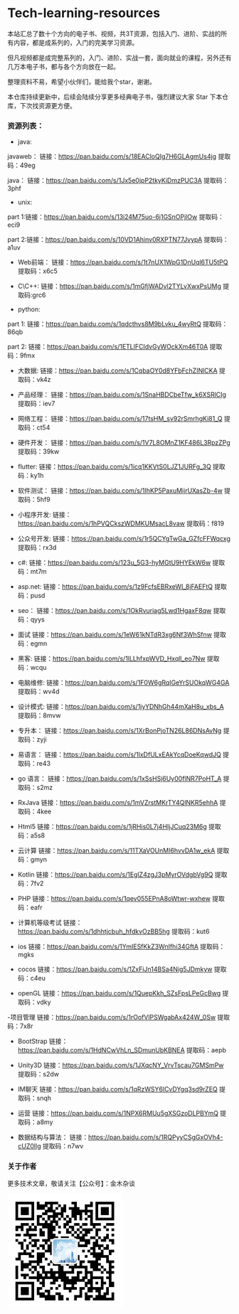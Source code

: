 # Tech-learning-resources

本站汇总了数十个方向的电子书、视频，共3T资源，包括入门、进阶、实战的所有内容，都是成系列的，入门的完美学习资源。

但凡视频都是成完整系列的，入门、进阶、实战一套，面向就业的课程，另外还有几万本电子书，都与各个方向放在一起。

整理资料不易，希望小伙伴们，能给我个star，谢谢。

本仓库持续更新中，后续会陆续分享更多经典电子书，强烈建议大家 Star 下本仓库，下次找资源更方便。

### 资源列表：

- java:

javaweb：
链接：https://pan.baidu.com/s/18EACloQIg7H6GLAgmUs4jg 提取码：49eg

java：
链接：https://pan.baidu.com/s/1Jx5e0jpP2tkyKiDmzPUC3A 提取码：3phf

- unix:

part 1:链接：https://pan.baidu.com/s/13i24M75uo-6j1GSnOPjlOw 提取码：eci9

part 2:链接：https://pan.baidu.com/s/10VD1Ahinv0RXPTN77JvypA 提取码：a1uv

- Web前端：
链接：https://pan.baidu.com/s/1t7nUX1WpG1DnUql6TU5tPQ 提取码：x6c5

- C\C++:
链接：https://pan.baidu.com/s/1mGfjWADvl2TYLvXwxPsUMg 提取码:grc6

- python:

part 1:
链接：https://pan.baidu.com/s/1qdcthvs8M9bLvku_4wyRtQ 提取码：86qb

part 2:
链接：https://pan.baidu.com/s/1ETLlFCIdvGyWOckXm46T0A 提取码：9fmx

- 大数据:
链接：https://pan.baidu.com/s/1CqbaOY0d8YFbFchZINlCKA 提取码：vk4z

- 产品经理：
链接：https://pan.baidu.com/s/1SnaHBDCbeTfw_k6XSRlCIg 提取码：iev7

- 网络工程：
链接：https://pan.baidu.com/s/17tsHM_sv92rSmrhgKi81_Q 提取码：ct54

- 硬件开发：
链接：https://pan.baidu.com/s/1V7L8OMnZ1KF486L3RpzZPg 提取码：39kw

- flutter:
链接：https://pan.baidu.com/s/1icq1KKVtS0LJZ1JURFg_3Q 提取码：ky1h

- 软件测试：
链接：https://pan.baidu.com/s/1IhKP5PaxuMijrUXasZb-4w 提取码：5hf9

- 小程序开发:
链接：https://pan.baidu.com/s/1hPVQCkszWDMKUMsacL8vaw 提取码：f819

- 公众号开发:
链接：https://pan.baidu.com/s/1r5QCYgTwGa_GZfcFFWqcxg 提取码：rx3d

- c#:
链接：https://pan.baidu.com/s/123u_5G3-hyMGtU9HYEkW6w 提取码：mt7m

- asp.net:
链接：https://pan.baidu.com/s/1z9FcfsEBRxeWI_8jFAEFtQ 提取码：pusd

- seo：
链接：https://pan.baidu.com/s/1OkRvuriag5Lwd1HgaxF8qw 提取码：qyys

- 面试
链接：https://pan.baidu.com/s/1eW61kNTdR3xg6Nf3WhSfnw 提取码：egmn

- 黑客:
 链接：https://pan.baidu.com/s/1lLLhfxpWVD_Hxqll_eo7Nw 提取码：wcqu

- 电脑维修:
链接：https://pan.baidu.com/s/1F0W6gRqIGeYrSUOkqWG4GA 提取码：wv4d

- 设计模式:
链接：https://pan.baidu.com/s/1jyYDNhGh44mXaH8u_xbs_A 提取码：8mvw

- 专升本：
链接：https://pan.baidu.com/s/1XrBonPjoTN26L86DNsAvNg 提取码：zyji

- 易语言：
链接：https://pan.baidu.com/s/1lxDfULxEAkYcqDoeKqwdJQ 提取码：re43

- go 语言：
链接：https://pan.baidu.com/s/1xSsHSj6Uy00flNR7PoHT_A 提取码：s2mz

- RxJava 
链接：https://pan.baidu.com/s/1mVZrstMKrTY4QlNKR5ehhA 提取码：4kee

- Html5 
链接：https://pan.baidu.com/s/1jRHis0L7j4HIjJCuq23M6g 提取码：a5s8

- 云计算 
链接：https://pan.baidu.com/s/11TXaVOUnMI6hvvDA1w_ekA 提取码：gmyn

- Kotlin 
链接：https://pan.baidu.com/s/1EglZ4zgJ3pMyrOVdgbVg9Q 提取码：7fv2

- PHP 
链接：https://pan.baidu.com/s/1qev055EPnA8oWtwr-wxhew 提取码：eafr

- 计算机等级考试 
链接：https://pan.baidu.com/s/1dhhtjcbuh_hfdkvOzBB5hg 提取码：kut6

- ios 
链接：https://pan.baidu.com/s/1YmIESfKkZ3WnIfhi34GftA 提取码：mgks

- cocos 
链接：https://pan.baidu.com/s/1ZxFiJn14BSa4Nig5JDmkyw 提取码：c4eu

- openGL 
链接：https://pan.baidu.com/s/1QuepKkh_SZsFpsLPeGcBwg 提取码：vdky

-项目管理 
链接：https://pan.baidu.com/s/1rOofVlPSWgabAx424W_0Sw 提取码：7x8r

- BootStrap 
链接：https://pan.baidu.com/s/1HdNCwVhLn_SDmunUbKBNEA 提取码：aepb

- Unity3D 
链接：https://pan.baidu.com/s/1JXqcNY_VrvTscau7GMSmPw 提取码：s2dw

- IM聊天 
链接：https://pan.baidu.com/s/1qRzWSY6lCvDYgq3sd9rZEQ 提取码：snqh

- 运营 
链接：https://pan.baidu.com/s/1NPX6RMUu5gXSGzoDLPBYmQ 提取码：a8my

- 数据结构与算法：
链接：https://pan.baidu.com/s/1RQPyyCSgGxOVh4-cUZ0llg 提取码：n7wv


### 关于作者

更多技术文章，敬请关注【公众号】：金木杂谈

![Image text](https://github.com/jinmuzatan/Tech-learning-resources/blob/main/image/qrcode.jpg)